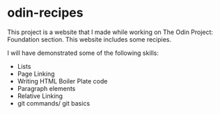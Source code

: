 # odin-recipes

This project is a website that I made while working on The Odin Project: Foundation section. This website includes some recipies.

I will have demonstrated some of the following skills:

- Lists
- Page Linking
- Writing HTML Boiler Plate code
- Paragraph elements
- Relative Linking
- git commands/ git basics